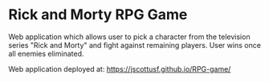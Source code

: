 # Rick and Morty RPG Game

Web application which allows user to pick a character from the television series "Rick and Morty" and fight against remaining players. User wins once all enemies eliminated.

Web application deployed at: https://jscottusf.github.io/RPG-game/
